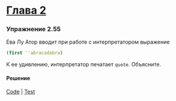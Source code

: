 # [Глава 2](../index.md#Глава-2-Построение-абстракций-с-помощью-данных)

### Упражнение 2.55
Ева Лу Атор вводит при работе с интерпретатором выражение

```clojure
(first ''abracadabra)
```

К ее удивлению, интерпретатор печатает `quote`. Объясните.

#### Решение
[Code](../../src/sicp/chapter02/2_55.clj) | [Test](../../test/sicp/chapter02/2_55_test.clj)
